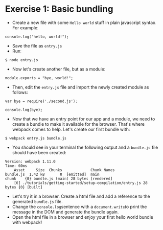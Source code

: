# Exercise 1: Basic bundling

- Create a new file with some `Hello world` stuff in plain javascript syntax. For example:
```
console.log("hello, world!");
```
- Save the file as `entry.js`
- Run:
```
$ node entry.js
```
- Now let's create another file, but as a module:
```
module.exports = "bye, world!";
```
- Then, edit the `entry.js` file and import the newly created module as follows:
```
var bye = require('./second.js');

console.log(bye);
```
- Now that we have an entry point for our app and a module, we need to create a bundle to make it available for the browser. That's where webpack comes to help. Let's create our first bundle with:
```
$ webpack entry.js bundle.js
```
- You should see in your terminal the following output and a `bundle.js` file should have been created:
```
Version: webpack 1.11.0
Time: 60ms
    Asset     Size  Chunks             Chunk Names
bundle.js  1.42 kB       0  [emitted]  main
chunk    {0} bundle.js (main) 28 bytes [rendered]
    [0] ./tutorials/getting-started/setup-compilation/entry.js 28 bytes {0} [built]
```
- Let's try it in a browser. Create a html file and add a reference to the generated `bundle.js` file.
- Change the `console.log`sentence with a `document.write`to print the message in the DOM and generate the bundle again.
- Open the html file in a browser and enjoy your first hello world bundle with webpack!

